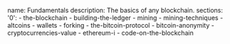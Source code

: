 name: Fundamentals
description: The basics of any blockchain.
sections:
  '0':
    - the-blockchain
    - building-the-ledger
    - mining
    - mining-techniques
    - altcoins
    - wallets
    - forking
    - the-bitcoin-protocol
    - bitcoin-anonymity
    - cryptocurrencies-value
    - ethereum-i
    - code-on-the-blockchain
